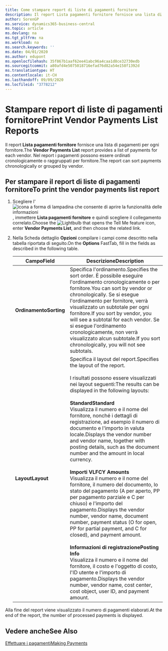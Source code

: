 ```yaml
---
title: Come stampare report di liste di pagamenti fornitore
description: Il report Lista pagamenti fornitore fornisce una lista di pagamenti per ogni fornitore. Nel report i pagamenti possono essere ordinati cronologicamente o raggruppati per fornitore.
author: SorenGP
ms.service: dynamics365-business-central
ms.topic: article
ms.devlang: na
ms.tgt_pltfrm: na
ms.workload: na
ms.search.keywords: ''
ms.date: 04/01/2020
ms.author: edupont
ms.openlocfilehash: 35f867b1aaf62ee41abc96a4caa1d8ce32730edb
ms.sourcegitcommit: a80afd4e5075018716efad76d82a54e158f1392d
ms.translationtype: HT
ms.contentlocale: it-CH
ms.lasthandoff: 09/09/2020
ms.locfileid: "3778212"
---
```

# <a name="print-vendor-payments-list-reports"></a><span data-ttu-id="a1f6e-104">Stampare report di liste di pagamenti fornitore</span><span class="sxs-lookup"><span data-stu-id="a1f6e-104">Print Vendor Payments List Reports</span></span>
<span data-ttu-id="a1f6e-105">Il report **Lista pagamenti fornitore** fornisce una lista di pagamenti per ogni fornitore.</span><span class="sxs-lookup"><span data-stu-id="a1f6e-105">The **Vendor Payments List** report provides a list of payments for each vendor.</span></span> <span data-ttu-id="a1f6e-106">Nel report i pagamenti possono essere ordinati cronologicamente o raggruppati per fornitore.</span><span class="sxs-lookup"><span data-stu-id="a1f6e-106">The report can sort payments chronologically or grouped by vendor.</span></span>  

## <a name="to-print-the-vendor-payments-list-report"></a><span data-ttu-id="a1f6e-107">Per stampare il report di liste di pagamenti fornitore</span><span class="sxs-lookup"><span data-stu-id="a1f6e-107">To print the vendor payments list report</span></span>  

1.  <span data-ttu-id="a1f6e-108">Scegliere l'![icona a forma di lampadina che consente di aprire la funzionalità delle informazioni](../../media/ui-search/search_small.png "Informazioni sull'operazione che si desidera eseguire"), immettere **Lista pagamenti fornitore** e quindi scegliere il collegamento correlato.</span><span class="sxs-lookup"><span data-stu-id="a1f6e-108">Choose the ![Lightbulb that opens the Tell Me feature](../../media/ui-search/search_small.png "Tell me what you want to do") icon, enter **Vendor Payments List**, and then choose the related link.</span></span>  
2.  <span data-ttu-id="a1f6e-109">Nella Scheda dettaglio **Opzioni** compilare i campi come descritto nella tabella riportata di seguito.</span><span class="sxs-lookup"><span data-stu-id="a1f6e-109">On the **Options** FastTab, fill in the fields as described in the following table.</span></span>  

    |<span data-ttu-id="a1f6e-110">Campo</span><span class="sxs-lookup"><span data-stu-id="a1f6e-110">Field</span></span>|<span data-ttu-id="a1f6e-111">Descrizione</span><span class="sxs-lookup"><span data-stu-id="a1f6e-111">Description</span></span>|  
    |---------------------------------|---------------------------------------|  
    |<span data-ttu-id="a1f6e-112">**Ordinamento**</span><span class="sxs-lookup"><span data-stu-id="a1f6e-112">**Sorting**</span></span>|<span data-ttu-id="a1f6e-113">Specifica l'ordinamento.</span><span class="sxs-lookup"><span data-stu-id="a1f6e-113">Specifies the sort order.</span></span> <span data-ttu-id="a1f6e-114">È possibile eseguire l'ordinamento cronologicamente o per fornitore.</span><span class="sxs-lookup"><span data-stu-id="a1f6e-114">You can sort by vendor or chronologically.</span></span> <span data-ttu-id="a1f6e-115">Se si esegue l'ordinamento per fornitore, verrà visualizzato un subtotale per ogni fornitore.</span><span class="sxs-lookup"><span data-stu-id="a1f6e-115">If you sort by vendor, you will see a subtotal for each vendor.</span></span> <span data-ttu-id="a1f6e-116">Se si esegue l'ordinamento cronologicamente, non verrà visualizzato alcun subtotale.</span><span class="sxs-lookup"><span data-stu-id="a1f6e-116">If you sort chronologically, you will not see subtotals.</span></span>|  
    |<span data-ttu-id="a1f6e-117">**Layout**</span><span class="sxs-lookup"><span data-stu-id="a1f6e-117">**Layout**</span></span>|<span data-ttu-id="a1f6e-118">Specifica il layout del report.</span><span class="sxs-lookup"><span data-stu-id="a1f6e-118">Specifies the layout of the report.</span></span><br /><br /> <span data-ttu-id="a1f6e-119">I risultati possono essere visualizzati nei layout seguenti:</span><span class="sxs-lookup"><span data-stu-id="a1f6e-119">The results can be displayed in the following layouts:</span></span><br /><br /> <span data-ttu-id="a1f6e-120">**Standard**</span><span class="sxs-lookup"><span data-stu-id="a1f6e-120">**Standard**</span></span><br /> <span data-ttu-id="a1f6e-121">Visualizza il numero e il nome del fornitore, nonché i dettagli di registrazione, ad esempio il numero di documento e l'importo in valuta locale.</span><span class="sxs-lookup"><span data-stu-id="a1f6e-121">Displays the vendor number and vendor name, together with posting details, such as the document number and the amount in local currency.</span></span><br /><br /> <span data-ttu-id="a1f6e-122">**Importi VL**</span><span class="sxs-lookup"><span data-stu-id="a1f6e-122">**FCY Amounts**</span></span><br /> <span data-ttu-id="a1f6e-123">Visualizza il numero e il nome del fornitore, il numero del documento, lo stato del pagamento (A per aperto, PP per pagamento parziale e C per chiuso) e l'importo del pagamento.</span><span class="sxs-lookup"><span data-stu-id="a1f6e-123">Displays the vendor number, vendor name, document number, payment status (O for open, PP for partial payment, and C for closed), and payment amount.</span></span><br /><br /> <span data-ttu-id="a1f6e-124">**Informazioni di registrazione**</span><span class="sxs-lookup"><span data-stu-id="a1f6e-124">**Posting Info**</span></span><br /> <span data-ttu-id="a1f6e-125">Visualizza il numero e il nome del fornitore, il costo e l'oggetto di costo, l'ID utente e l'importo di pagamento.</span><span class="sxs-lookup"><span data-stu-id="a1f6e-125">Displays the vendor number, vendor name, cost center, cost object, user ID, and payment amount.</span></span>|  

 <span data-ttu-id="a1f6e-126">Alla fine del report viene visualizzato il numero di pagamenti elaborati.</span><span class="sxs-lookup"><span data-stu-id="a1f6e-126">At the end of the report, the number of processed payments is displayed.</span></span>  

## <a name="see-also"></a><span data-ttu-id="a1f6e-127">Vedere anche</span><span class="sxs-lookup"><span data-stu-id="a1f6e-127">See Also</span></span>  
[<span data-ttu-id="a1f6e-128">Effettuare i pagamenti</span><span class="sxs-lookup"><span data-stu-id="a1f6e-128">Making Payments</span></span>](../../payables-make-payments.md)
